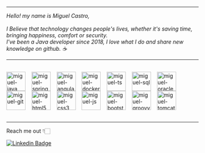 <hr>

<i>
Hello! my name is Miguel Castro,
<br><br>
I Believe that technology changes people's lives, whether it's saving time, bringing happiness, comfort or security.
<br>
I've been a Java developer since 2018, I love what I do and share new knowledge on github. ☕️
</i>

<hr>

<div style="display: inline_block">
<br>
<img align="center" alt="miguel-java" height="50" width="50" src="https://cdn.jsdelivr.net/gh/devicons/devicon/icons/java/java-original.svg"/>
&nbsp;&nbsp;
<img align="center" alt="miguel-spring" height="50" width="50" src="https://cdn.jsdelivr.net/gh/devicons/devicon/icons/spring/spring-original.svg"/>
&nbsp;&nbsp;
<img align="center" alt="miguel-angular" height="50" width="50" src="https://cdn.jsdelivr.net/gh/devicons/devicon/icons/angularjs/angularjs-original.svg"/>
&nbsp;&nbsp;
<img align="center" alt="miguel-docker" height="50" width="50" src="https://cdn.jsdelivr.net/gh/devicons/devicon/icons/docker/docker-plain.svg" />
&nbsp;&nbsp;
<img align="center" alt="miguel-ts" height="50" width="50" src="https://cdn.jsdelivr.net/gh/devicons/devicon/icons/typescript/typescript-original.svg"/>
&nbsp;&nbsp;
<img align="center" alt="miguel-sql" height="50" width="50" src="https://cdn.jsdelivr.net/gh/devicons/devicon/icons/mysql/mysql-original.svg"/>
&nbsp;&nbsp;
<img align="center" alt="miguel-oracle" height="50" width="50" src="https://cdn.jsdelivr.net/gh/devicons/devicon/icons/oracle/oracle-original.svg"/>
&nbsp;&nbsp;
<img align="center" alt="miguel-git" height="50" width="50" src="https://cdn.jsdelivr.net/gh/devicons/devicon/icons/git/git-original.svg"/>
&nbsp;&nbsp;
<img align="center" alt="miguel-html5" height="50" width="50" src="https://cdn.jsdelivr.net/gh/devicons/devicon/icons/html5/html5-original.svg"/>
&nbsp;&nbsp;
<img align="center" alt="miguel-css3" height="50" width="50" src="https://cdn.jsdelivr.net/gh/devicons/devicon/icons/css3/css3-original.svg"/>
&nbsp;&nbsp;
<img align="center" alt="miguel-js" height="50" width="50" src="https://cdn.jsdelivr.net/gh/devicons/devicon/icons/javascript/javascript-original.svg"/>
&nbsp;&nbsp;
<img align="center" alt="miguel-bootstrap" height="50" width="50" src="https://cdn.jsdelivr.net/gh/devicons/devicon/icons/bootstrap/bootstrap-original.svg"/>
&nbsp;&nbsp;
<img align="center" alt="miguel-groovy" height="50" width="50" src="https://cdn.jsdelivr.net/gh/devicons/devicon/icons/groovy/groovy-original.svg"/>
&nbsp;&nbsp;
<img align="center" alt="miguel-tomcat" height="50" width="50" src="https://cdn.jsdelivr.net/gh/devicons/devicon/icons/tomcat/tomcat-original.svg"/>
</div>
<br>

<hr>

Reach me out 👇🏻

[![Linkedin Badge](https://img.shields.io/badge/-Miguel%20Castro-6633cc?style=flat-square&labelColor=6633cc&logo=linkedin&logoColor=white&link=https://www.linkedin.com/in/miguel-castro-b199b71b4/)](https://www.linkedin.com/in/miguel-castro-b199b71b4/) 

